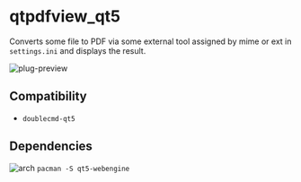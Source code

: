 qtpdfview_qt5
========
Converts some file to PDF via some external tool assigned by mime or ext in `settings.ini` and displays the result.

![plug-preview](https://i.imgur.com/EaputkV.png)

## Compatibility
- `doublecmd-qt5`

## Dependencies
![arch](https://wiki.archlinux.org/favicon.ico) `pacman -S qt5-webengine`